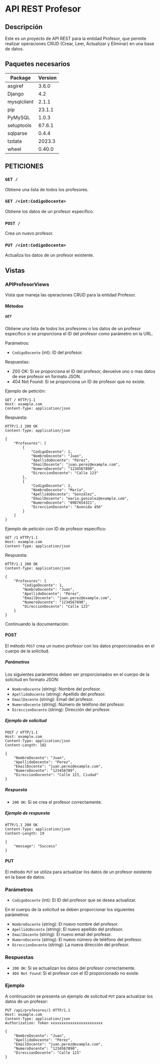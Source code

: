 
# API REST Profesor

## Descripción
Este es un proyecto de API REST para la entidad Profesor, que permite realizar operaciones CRUD (Crear, Leer, Actualizar y Eliminar) en una base de datos.

## Paquetes necesarios

| Package | Version |
|---------|---------|
| asgiref | 3.6.0   |
| Django  | 4.2     |
| mysqlclient | 2.1.1 |
| pip     | 23.1.1  |
| PyMySQL | 1.0.3   |
| setuptools | 67.6.1 |
| sqlparse | 0.4.4   |
| tzdata  | 2023.3  |
| wheel   | 0.40.0  |

## PETICIONES

### `GET /`
Obtiene una lista de todos los profesores.

### `GET /<int:CodigoDocente>`
Obtiene los datos de un profesor específico.

### `POST /`
Crea un nuevo profesor.

### `PUT /<int:CodigoDocente>`
Actualiza los datos de un profesor existente.

## Vistas

### APIProfesorViews

Vista que maneja las operaciones CRUD para la entidad Profesor.

#### Métodos

##### `GET`

Obtiene una lista de todos los profesores o los datos de un profesor específico si se proporciona el ID del profesor como parámetro en la URL.

Parámetros:
- `CodigoDocente` (int): ID del profesor.

Respuestas:
- 200 OK: Si se proporciona el ID del profesor, devuelve uno o mas datos de ese profesor en formato JSON.
- 404 Not Found: Si se proporciona un ID de profesor que no existe.

Ejemplo de petición:

```
GET / HTTP/1.1
Host: example.com
Content-Type: application/json
```

Respuesta:

```
HTTP/1.1 200 OK
Content-Type: application/json

{
    "Profesores": [
        {
            "CodigoDocente": 1,
            "NombreDocente": "Juan",
            "ApellidoDocente": "Pérez",
            "EmailDocente": "juan.perez@example.com",
            "NumeroDocente": "1234567890",
            "DireccionDocente": "Calle 123"
        },
        {
            "CodigoDocente": 2,
            "NombreDocente": "María",
            "ApellidoDocente": "González",
            "EmailDocente": "maria.gonzalez@example.com",
            "NumeroDocente": "0987654321",
            "DireccionDocente": "Avenida 456"
        }
    ]
}
```

Ejemplo de petición con ID de profesor específico:

```
GET /1 HTTP/1.1
Host: example.com
Content-Type: application/json
```

Respuesta:

```
HTTP/1.1 200 OK
Content-Type: application/json

{
    "Profesores": {
        "CodigoDocente": 1,
        "NombreDocente": "Juan",
        "ApellidoDocente": "Pérez",
        "EmailDocente": "juan.perez@example.com",
        "NumeroDocente": "1234567890",
        "DireccionDocente": "Calle 123"
    }
}
```

Continuando la documentación:

#### POST

El método `POST` crea un nuevo profesor con los datos proporcionados en el cuerpo de la solicitud. 

##### Parámetros

Los siguientes parámetros deben ser proporcionados en el cuerpo de la solicitud en formato JSON:

- `NombreDocente` (string): Nombre del profesor.
- `ApellidoDocente` (string): Apellido del profesor.
- `EmailDocente` (string): Email del profesor.
- `NumeroDocente` (string): Número de teléfono del profesor.
- `DireccionDocente` (string): Dirección del profesor.

##### Ejemplo de solicitud

```
POST / HTTP/1.1
Host: example.com
Content-Type: application/json
Content-Length: 102

{
    "NombreDocente": "Juan",
    "ApellidoDocente": "Perez",
    "EmailDocente": "juan.perez@example.com",
    "NumeroDocente": "123456789",
    "DireccionDocente": "Calle 123, Ciudad"
}
```

##### Respuesta

- `200 OK`: Si se crea el profesor correctamente.

##### Ejemplo de respuesta

```
HTTP/1.1 200 OK
Content-Type: application/json
Content-Length: 19

{
    "message": "Success"
}
```
#### PUT
El método `PUT` se utiliza para actualizar los datos de un profesor existente en la base de datos.

### Parámetros

- `CodigoDocente` (int): El ID del profesor que se desea actualizar.

En el cuerpo de la solicitud se deben proporcionar los siguientes parámetros:

- `NombreDocente` (string): El nuevo nombre del profesor.
- `ApellidoDocente` (string): El nuevo apellido del profesor.
- `EmailDocente` (string): El nuevo email del profesor.
- `NumeroDocente` (string): El nuevo número de teléfono del profesor.
- `DireccionDocente` (string): La nueva dirección del profesor.

### Respuestas

- `200 OK`: Si se actualizan los datos del profesor correctamente.
- `404 Not Found`: Si el profesor con el ID proporcionado no existe.

### Ejemplo

A continuación se presenta un ejemplo de solicitud `PUT` para actualizar los datos de un profesor:

```
PUT /api/profesores/1 HTTP/1.1
Host: example.com
Content-Type: application/json
Authorization: Token xxxxxxxxxxxxxxxxxxxxxxxx

{
    "NombreDocente": "Juan",
    "ApellidoDocente": "Pérez",
    "EmailDocente": "juan.perez@example.com",
    "NumeroDocente": "1234567890",
    "DireccionDocente": "Calle 123"
}
```
